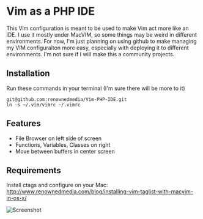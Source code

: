 Vim as a PHP IDE
===

This Vim configuration is meant to be used to make Vim act more like an IDE. I use it mostly under MacVIM,
so some things may be weird in different environments. For now, I'm just planning on using github to make
managing my VIM configuraiton more easy, especially with deploying it to different environments. I'm not
sure if I will make this a community projects.

Installation
---

Run these commands in your terminal (I'm sure there will be more to it)

    git@github.com:renownedmedia/Vim-PHP-IDE.git
    ln -s ~/.vim/vimrc ~/.vimrc

Features
---

* File Browser on left side of screen
* Functions, Variables, Classes on right
* Move between buffers in center screen


Requirements
---

Install ctags and configure on your Mac:
http://www.renownedmedia.com/blog/installing-vim-taglist-with-macvim-in-os-x/

![Screenshot](http://www.renownedmedia.com/wp-content/uploads/2011/08/nerdtree-taglist.png "Screenshot of Configuration")
